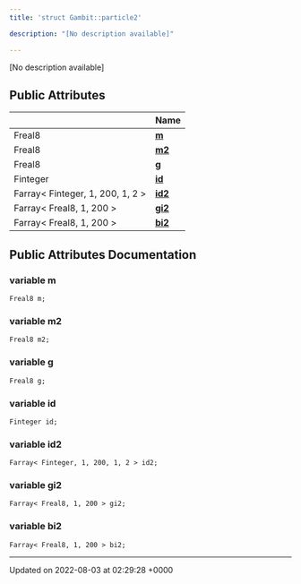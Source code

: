 ```yaml
---
title: 'struct Gambit::particle2'

description: "[No description available]"

---
```









[No description available]

## Public Attributes

|                | Name           |
| -------------- | -------------- |
| Freal8 | **[m](/documentation/code/gambit_sphinx/classes/structgambit_1_1particle2/#variable-m)**  |
| Freal8 | **[m2](/documentation/code/gambit_sphinx/classes/structgambit_1_1particle2/#variable-m2)**  |
| Freal8 | **[g](/documentation/code/gambit_sphinx/classes/structgambit_1_1particle2/#variable-g)**  |
| Finteger | **[id](/documentation/code/gambit_sphinx/classes/structgambit_1_1particle2/#variable-id)**  |
| Farray< Finteger, 1, 200, 1, 2 > | **[id2](/documentation/code/gambit_sphinx/classes/structgambit_1_1particle2/#variable-id2)**  |
| Farray< Freal8, 1, 200 > | **[gi2](/documentation/code/gambit_sphinx/classes/structgambit_1_1particle2/#variable-gi2)**  |
| Farray< Freal8, 1, 200 > | **[bi2](/documentation/code/gambit_sphinx/classes/structgambit_1_1particle2/#variable-bi2)**  |

## Public Attributes Documentation

### variable m

```
Freal8 m;
```


### variable m2

```
Freal8 m2;
```


### variable g

```
Freal8 g;
```


### variable id

```
Finteger id;
```


### variable id2

```
Farray< Finteger, 1, 200, 1, 2 > id2;
```


### variable gi2

```
Farray< Freal8, 1, 200 > gi2;
```


### variable bi2

```
Farray< Freal8, 1, 200 > bi2;
```


-------------------------------

Updated on 2022-08-03 at 02:29:28 +0000
